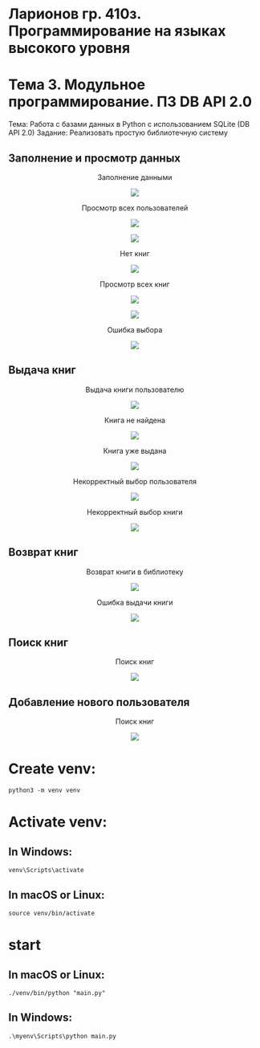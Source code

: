 # Ларионов гр. 410з. Программирование на языках высокого уровня
# Тема 3. Модульное программирование. ПЗ DB API 2.0
Тема: Работа с базами данных в Python с использованием SQLite (DB API 2.0)
Задание: Реализовать простую библиотечную систему

## Заполнение и просмотр данных
<figure>
   <p align="center">Заполнение данными</p>
   <p align="center">
      <img src="https://github.com/dr-number/prog-high-level-lang-DB-API-2.0/blob/main/for_read_me/0-seed-data.png">
   </p>
</figure>
<figure>
   <p align="center">Просмотр всех пользователей</p>
   <p align="center">
      <img src="https://github.com/dr-number/prog-high-level-lang-DB-API-2.0/blob/main/for_read_me/0-show-users.png">
   </p>
   <p align="center">
      <img src="https://github.com/dr-number/prog-high-level-lang-DB-API-2.0/blob/main/for_read_me/1-show-all-users.png">
   </p>
</figure>
<figure>
   <p align="center">Нет книг</p>
   <p align="center">
      <img src="https://github.com/dr-number/prog-high-level-lang-DB-API-2.0/blob/main/for_read_me/0-no-books.png">
   </p>
</figure>
<figure>
   <p align="center">Просмотр всех книг</p>
   <p align="center">
      <img src="https://github.com/dr-number/prog-high-level-lang-DB-API-2.0/blob/main/for_read_me/0-show-books.png">
   </p>
   <p align="center">
      <img src="https://github.com/dr-number/prog-high-level-lang-DB-API-2.0/blob/main/for_read_me/1-show-all-books.png">
   </p>
</figure>
<figure>
   <p align="center">Ошибка выбора</p>
   <p align="center">
      <img src="https://github.com/dr-number/prog-high-level-lang-DB-API-2.0/blob/main/for_read_me/0-error-select.png">
   </p>
</figure>

## Выдача книг
<figure>
   <p align="center">Выдача книги пользователю</p>
   <p align="center">
      <img src="https://github.com/dr-number/prog-high-level-lang-DB-API-2.0/blob/main/for_read_me/3-borrow_book.png">
   </p>
</figure>
<figure>
   <p align="center">Книга не найдена</p>
   <p align="center">
      <img src="https://github.com/dr-number/prog-high-level-lang-DB-API-2.0/blob/main/for_read_me/3-book-not-found.png">
   </p>
</figure>
<figure>
   <p align="center">Книга уже выдана</p>
   <p align="center">
      <img src="https://github.com/dr-number/prog-high-level-lang-DB-API-2.0/blob/main/for_read_me/3-borrow_book-already_borrow.png">
   </p>
</figure>
<figure>
   <p align="center">Некорректный выбор пользователя</p>
   <p align="center">
      <img src="https://github.com/dr-number/prog-high-level-lang-DB-API-2.0/blob/main/for_read_me/3-error-value-1.png">
   </p>
</figure>
<figure>
   <p align="center">Некорректный выбор книги</p>
   <p align="center">
      <img src="https://github.com/dr-number/prog-high-level-lang-DB-API-2.0/blob/main/for_read_me/3-error-value-2.png">
   </p>
</figure>

## Возврат книг
<figure>
   <p align="center">Возврат книги в библиотеку</p>
   <p align="center">
      <img src="https://github.com/dr-number/prog-high-level-lang-DB-API-2.0/blob/main/for_read_me/4-return-ok.png">
   </p>
</figure>
<figure>
   <p align="center">Ошибка выдачи книги</p>
   <p align="center">
      <img src="https://github.com/dr-number/prog-high-level-lang-DB-API-2.0/blob/main/for_read_me/4-error-return_book.png">
   </p>
</figure>

## Поиск книг
<figure>
   <p align="center">Поиск книг</p>
   <p align="center">
      <img src="https://github.com/dr-number/prog-high-level-lang-DB-API-2.0/blob/main/for_read_me/6-search.png">
   </p>
</figure>

## Добавление нового пользователя
<figure>
   <p align="center">Поиск книг</p>
   <p align="center">
      <img src="https://github.com/dr-number/prog-high-level-lang-DB-API-2.0/blob/main/for_read_me/7-add-user.png">
   </p>
</figure>


# Create venv:
    python3 -m venv venv

# Activate venv:
## In Windows:
    venv\Scripts\activate
     
## In macOS or Linux:
    source venv/bin/activate

# start 
## In macOS or Linux:
    ./venv/bin/python "main.py"

## In Windows:
    .\myenv\Scripts\python main.py
